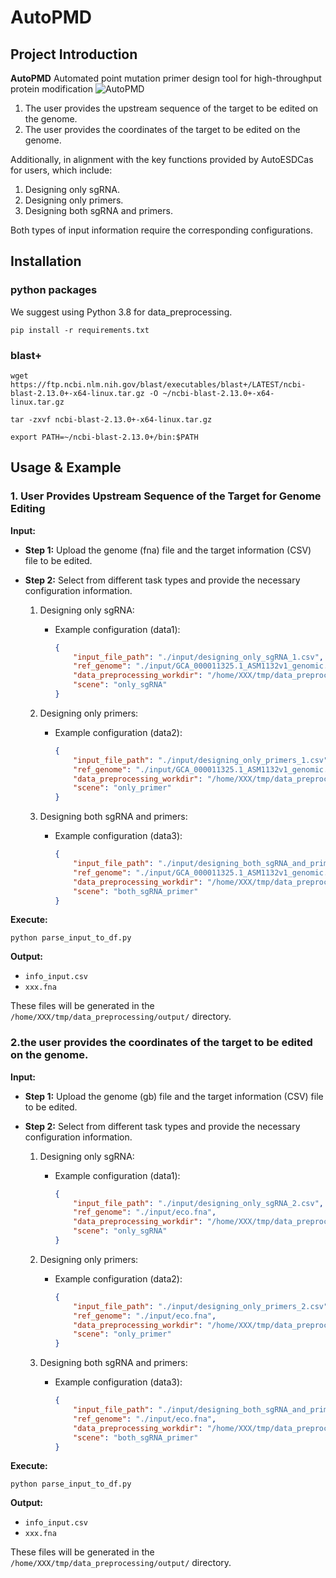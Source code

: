   
# AutoPMD
## Project Introduction  

**AutoPMD** 
Automated point mutation primer design tool for high-throughput protein modification
![AutoPMD](https://github.com/tibbdc/AutoESDCas/assets/48673214/0d9ebb44-cefc-4b90-9bc9-3c09660a4bd9)


1. The user provides the upstream sequence of the target to be edited on the genome.
2. The user provides the coordinates of the target to be edited on the genome.

Additionally, in alignment with the key functions provided by AutoESDCas for users, which include:

1. Designing only sgRNA.
2. Designing only primers.  
3. Designing both sgRNA and primers.

Both types of input information require the corresponding configurations.  

## Installation


### python packages
We suggest using Python 3.8 for data_preprocessing.

```shell
pip install -r requirements.txt

```

### blast+
```shell
wget https://ftp.ncbi.nlm.nih.gov/blast/executables/blast+/LATEST/ncbi-blast-2.13.0+-x64-linux.tar.gz -O ~/ncbi-blast-2.13.0+-x64-linux.tar.gz

tar -zxvf ncbi-blast-2.13.0+-x64-linux.tar.gz

export PATH=~/ncbi-blast-2.13.0+/bin:$PATH

```


## Usage & Example

### 1. User Provides Upstream Sequence of the Target for Genome Editing

**Input:**

- **Step 1:** Upload the genome (fna) file and the target information (CSV) file to be edited.

- **Step 2:** Select from different task types and provide the necessary configuration information.

   1. Designing only sgRNA:
      - Example configuration (data1):
        ```json
        {
            "input_file_path": "./input/designing_only_sgRNA_1.csv",
            "ref_genome": "./input/GCA_000011325.1_ASM1132v1_genomic.fna",
            "data_preprocessing_workdir": "/home/XXX/tmp/data_preprocessing/output/",
            "scene": "only_sgRNA"
        }
        ```

   2. Designing only primers:
      - Example configuration (data2):
        ```json
        {
            "input_file_path": "./input/designing_only_primers_1.csv",
            "ref_genome": "./input/GCA_000011325.1_ASM1132v1_genomic.fna",
            "data_preprocessing_workdir": "/home/XXX/tmp/data_preprocessing/output/",
            "scene": "only_primer"
        }
        ```

   3. Designing both sgRNA and primers:
      - Example configuration (data3):
        ```json
        {
            "input_file_path": "./input/designing_both_sgRNA_and_primers_1.csv",
            "ref_genome": "./input/GCA_000011325.1_ASM1132v1_genomic.fna",
            "data_preprocessing_workdir": "/home/XXX/tmp/data_preprocessing/output/",
            "scene": "both_sgRNA_primer"
        }
        ```

**Execute:**

```shell
python parse_input_to_df.py
```
**Output:**

- `info_input.csv` 
- `xxx.fna` 

These files will be generated in the `/home/XXX/tmp/data_preprocessing/output/` directory.


### 2.the user provides the coordinates of the target to be edited on the genome.


**Input:**

- **Step 1:** Upload the genome (gb) file and the target information (CSV) file to be edited.

- **Step 2:** Select from different task types and provide the necessary configuration information.

   1. Designing only sgRNA:
      - Example configuration (data1):
        ```json
        {
            "input_file_path": "./input/designing_only_sgRNA_2.csv",
            "ref_genome": "./input/eco.fna",
            "data_preprocessing_workdir": "/home/XXX/tmp/data_preprocessing/output/",
            "scene": "only_sgRNA"
        }
        ```

   2. Designing only primers:
      - Example configuration (data2):
        ```json
        {
            "input_file_path": "./input/designing_only_primers_2.csv",
            "ref_genome": "./input/eco.fna",
            "data_preprocessing_workdir": "/home/XXX/tmp/data_preprocessing/output/",
            "scene": "only_primer"
        }
        ```

   3. Designing both sgRNA and primers:
      - Example configuration (data3):
        ```json
        {
            "input_file_path": "./input/designing_both_sgRNA_and_primers_2.csv",
            "ref_genome": "./input/eco.fna",
            "data_preprocessing_workdir": "/home/XXX/tmp/data_preprocessing/output/",
            "scene": "both_sgRNA_primer"
        }
        ```

**Execute:**

```shell
python parse_input_to_df.py
```
**Output:**

- `info_input.csv` 
- `xxx.fna` 

These files will be generated in the `/home/XXX/tmp/data_preprocessing/output/` directory.









